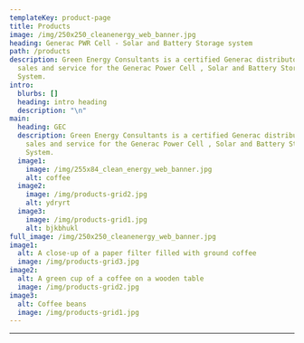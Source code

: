 ```yaml
---
templateKey: product-page
title: Products
image: /img/250x250_cleanenergy_web_banner.jpg
heading: Generac PWR Cell - Solar and Battery Storage system
path: /products
description: Green Energy Consultants is a certified Generac distributor of
  sales and service for the Generac Power Cell , Solar and Battery Storage
  System.
intro:
  blurbs: []
  heading: intro heading
  description: "\n"
main:
  heading: GEC
  description: Green Energy Consultants is a certified Generac distributor of
    sales and service for the Generac Power Cell , Solar and Battery Storage
    System.
  image1:
    image: /img/255x84_clean_energy_web_banner.jpg
    alt: coffee
  image2:
    image: /img/products-grid2.jpg
    alt: ydryrt
  image3:
    image: /img/products-grid1.jpg
    alt: bjkbhukl
full_image: /img/250x250_cleanenergy_web_banner.jpg
image1:
  alt: A close-up of a paper filter filled with ground coffee
  image: /img/products-grid3.jpg
image2:
  alt: A green cup of a coffee on a wooden table
  image: /img/products-grid2.jpg
image3:
  alt: Coffee beans
  image: /img/products-grid1.jpg
---
```


---
